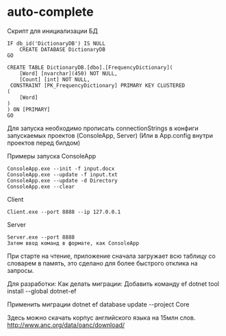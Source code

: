 # auto-complete
Скрипт для инициализации БД
```
IF db_id('DictionaryDB') IS NULL 
    CREATE DATABASE DictionaryDB
GO

CREATE TABLE DictionaryDB.[dbo].[FrequencyDictionary](
	[Word] [nvarchar](450) NOT NULL,
	[Count] [int] NOT NULL,
 CONSTRAINT [PK_FrequencyDictionary] PRIMARY KEY CLUSTERED 
(
	[Word] 
)
) ON [PRIMARY]
GO
```
Для запуска необходимо прописать connectionStrings в конфиги запускаемых проектов (ConsoleApp, Server) (Или в App.config внутри проектов перед билдом)

Примеры запуска ConsoleApp
```
ConsoleApp.exe --init -f input.docx
ConsoleApp.exe --update -f input.txt
ConsoleApp.exe --update -d Directory
ConsoleApp.exe --clear
```
Client 
```
Client.exe --port 8888 --ip 127.0.0.1
```
Server
```
Server.exe --port 8888
Затем ввод команд в формате, как ConsoleApp
```
При старте на чтение, приложение сначала загружает всю таблицу со словарем в память,
это сделано для более быстрого отклика на запросы.

Для разработки:
Как делать миграции:
Добавить команду ef
dotnet tool install --global dotnet-ef

Применить миграции
dotnet ef database update --project Core

Здесь можно скачать корпус английского языка на 15млн слов.
http://www.anc.org/data/oanc/download/
